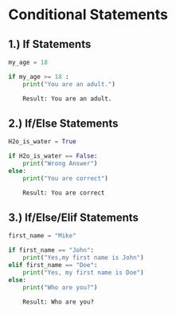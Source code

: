 # Conditional Statements

## 1.) If Statements
```python
my_age = 18

if my_age >= 18 :
    print("You are an adult.")

    Result: You are an adult.
```

## 2.) If/Else Statements
```python
H2o_is_water = True

if H2o_is_water == False:
    print("Wrong Answer")
else:
    print("You are correct")

    Result: You are correct
```

## 3.) If/Else/Elif Statements
```python
first_name = "Mike"

if first_name == "John":
    print("Yes,my first name is John")
elif first_name == "Doe":
    print("Yes, my first name is Doe")
else:
    print("Who are you?")

    Result: Who are you?

